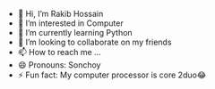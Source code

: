 - 👋 Hi, I’m Rakib Hossain
- 👀 I’m interested in Computer
- 🌱 I’m currently learning Python
- 💞️ I’m looking to collaborate on my friends
- 📫 How to reach me ...
- 😄 Pronouns: Sonchoy
- ⚡ Fun fact: My computer processor is core 2duo😂

<!---
rakib201000/rakib201000 is a ✨ special ✨ repository because its `README.md` (this file) appears on your GitHub profile.
You can click the Preview link to take a look at your changes.
--->
